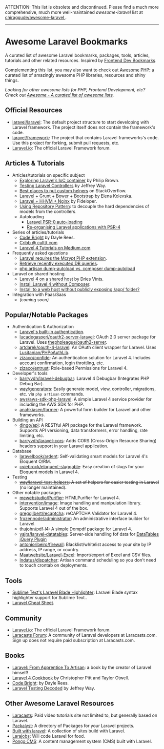 ATTENTION: This list is obsolete and discontinued. Please find a much more comprehensive, much more well-maintained *awesome-laravel* list at [chiraggude/awesome-laravel
](https://github.com/chiraggude/awesome-laravel).

-----

# Awesome Laravel Bookmarks
A curated list of awesome Laravel bookmarks, packages, tools, articles, tutorials and other related resources. Inspired by [Frontend Dev Bookmarks](https://github.com/dypsilon/frontend-dev-bookmarks).

Complementing this list, you may also want to check out [Awesome PHP](https://github.com/ziadoz/awesome-php): a curated list of amazingly awesome PHP libraries, resources and shiny things.

*Looking for other awesome lists for PHP, Frontend Development, etc? Check out [Awesome - A curated list of awesome lists](https://github.com/sindresorhus/awesome).*

## Official Resources
- [laravel/laravel](https://github.com/laravel/laravel): The default project structure to start developing with Laravel framework. The project itself does not contain the framework's code.
- [laravel/framework](https://github.com/laravel/framework): The project that contains Laravel frameworks's code. Use this project for forking, submit pull requests, etc.
- [Laravel.io](http://laravel.io): The official Laravel Framework forum.

## Articles & Tutorials
- Articles/tutorials on specific subject
  - [Exploring Laravel’s IoC container](http://culttt.com/2014/03/24/exploring-laravels-ioc-container/) by Philip Brown.
  - [Testing Laravel Controllers](http://code.tutsplus.com/tutorials/testing-laravel-controllers--net-31456) by Jeffrey Way.
  - [Best places to put custom helpers](https://stackoverflow.com/questions/17088917/what-are-the-best-practices-and-best-places-for-laravel-4-helpers-or-basic-funct) on StackOverflow.
  - [Laravel + Grunt + Bower + Bootstrap](http://blog.elenakolevska.com/using-grunt-with-laravel-and-bootstrap/) by Elena Kolevska.
  - [Laravel + HHVM + Nginx](http://fideloper.com/hhvm-nginx-laravel) by Fideloper.
  - [Using Repository Pattern](http://heera.it/laravel-repository-pattern): to decouple the hard dependencies of models from the controllers.
  - Autoloading
    - [Laravel PSR-0 auto-loading](http://stackoverflow.com/questions/21320775/laravel-psr-0-auto-loading)
    - [Re-organising Laravel applications with PSR-4](http://laravelish.wordpress.com/2014/03/05/psr-4/)
- Series of articles/tutorials
  - [Code Bright](http://daylerees.com/codebright) by Dayle Rees.
  - [Cribb @ culttt.com](http://culttt.com/tag/cribbb/)
  - [Laravel 4 Tutorials on Medium.com](https://medium.com/laravel-4)
- Frequently asked questions
  - [Laravel requires the Mcrypt PHP extension](https://stackoverflow.com/questions/16830405/laravel-requires-the-mcrypt-php-extension).
  - [Retrieve recently executed DB queries](https://stackoverflow.com/questions/14536165/get-the-query-executed-in-laravel-3-4).
  - [php artisan dump-autoload vs. composer dump-autoload](https://stackoverflow.com/questions/20274082/what-are-differences-between-php-artisan-dump-autoload-and-composer-dump-auto)
- Laravel on shared hosting
  - [Laravel 4 on a shared host](http://driesvints.com/blog/laravel-4-on-a-shared-host/) by Dries Vints.
  - [Install Laravel 4 without Composer](https://stackoverflow.com/questions/15940140/can-i-install-laravel-4-without-using-composer).
  - [Install to a web host without publicly exposing /app/ folder?](https://stackoverflow.com/questions/16683046/how-to-install-laravel-4-to-a-web-host-subfolder-without-publicly-exposing-app)
- Integration with Paas/Saas
  - _(coming soon)_

## Popular/Notable Packages

- Authentication & Authorization
  - [Laravel's built-in authentication](http://laravel.com/docs/security).
  - [lucadegasperi/oauth2-server-laravel](https://github.com/lucadegasperi/oauth2-server-laravel): OAuth 2.0 server package for Laravel. Uses [thephpleague/oauth2-server](https://github.com/thephpleague/oauth2-server).
  - [artdarek/oauth-4-laravel](https://github.com/artdarek/oauth-4-laravel): An OAuth client wrapper for Laravel. Uses [Lusitanian/PHPoAuthLib](https://github.com/Lusitanian/PHPoAuthLib).
  - [zizaco/confide](https://github.com/Zizaco/confide): An authentication solution for Laravel 4. Includes account confirmation, login throttling, etc.
  - [zizaco/entrust](https://github.com/Zizaco/entrust): Role-based Permissions for Laravel 4.
- Developer's tools
  - [barryvdh/laravel-debugbar](https://github.com/barryvdh/laravel-debugbar): Laravel 4 Debugbar (Integrates PHP Debug Bar).
  - [way/generators](https://github.com/JeffreyWay/Laravel-4-Generators): Easily generate model, view, controller, migrations, etc. via `php artisan` commands.
  - [aws/aws-sdk-php-laravel](https://github.com/aws/aws-sdk-php-laravel.git): A simple Laravel 4 service provider for including the AWS SDK for PHP.
  - [anahkiasen/former](https://github.com/anahkiasen/former): A powerful form builder for Laravel and other frameworks.
- Building an API
  - [dingo/api](https://github.com/dingo/api): A RESTful API package for the Laravel framework. Supports API versioning, data transformers, error handling, rate limiting, etc.
  - [barryvdh/laravel-cors](https://github.com/barryvdh/laravel-cors): Adds CORS (Cross-Origin Resource Sharing) headers support in your Laravel application.
- Database
  - [laravelbook/ardent](https://github.com/laravelbook/ardent): Self-validating smart models for Laravel 4's Eloquent O/RM.
  - [cviebrock/eloquent-sluggable](https://github.com/cviebrock/eloquent-sluggable): Easy creation of slugs for your Eloquent models in Laravel 4.
- Testing
  - ~~[way/laravel-test-helpers](https://github.com/JeffreyWay/Laravel-Test-Helpers): A set of helpers for easier testing in Laravel~~ (no longer maintained).
- Other notable packages
  - [mewebstudio/Purifier](https://github.com/mewebstudio/Purifier): HTMLPurifier for Laravel 4.
  - [intervention/image](https://github.com/Intervention/image): Image handling and manipulation library. Supports Laravel 4 out of the box.
  - [greggilbert/recaptcha](https://github.com/greggilbert/recaptcha): reCAPTCHA Validator for Laravel 4.
  - [frozennode/administrator](https://github.com/FrozenNode/Laravel-Administrator): An administrative interface builder for Laravel.
  - [thujohn/pdf-l4](https://github.com/thujohn/pdf-l4): A simple Dompdf package for Laravel 4.
  - [yajra/laravel-datatables](https://github.com/yajra/laravel-datatables): Server-side handling fof data for [DataTables jQuery Plugin](http://datatables.net/)
  - [antonioribeiro/firewall](https://github.com/antonioribeiro/firewall): Blacklist/whitelist access to your site by IP address, IP range, or country.
  - [Maatwebsite/Laravel-Excel](https://github.com/Maatwebsite/Laravel-Excel): Import/export of Excel and CSV files.
  - [Indatus/dispatcher](https://github.com/Indatus/dispatcher): Artisan command scheduling so you don't need to touch crontab on deployments.

## Tools
- [Sublime Text's Laravel Blade Highlighter](https://sublime.wbond.net/packages/Laravel%20Blade%20Highlighter): Laravel Blade syntax highlighter support for Sublime Text..
- [Laravel Cheat Sheet](http://cheats.jesse-obrien.ca/).

## Community
- [Laravel.io](http://laravel.io): The official Laravel Framework forum.
- [Laracasts Forum](https://www.laracasts.com/forum): A community of Laravel developers at Laracasts.com. Sign up does not require paid subscription at Laracasts.com.

## Books
- [Laravel: From Apprentice To Artisan](https://leanpub.com/laravel): a book by the creator of Laravel himself!
- [Laravel 4 Cookbook](https://leanpub.com/laravel4cookbook) by Christopher Pitt and Taylor Otwell.
- [Code Bright](https://leanpub.com/codebright): by Dayle Rees.
- [Laravel Testing Decoded](https://leanpub.com/laravel-testing-decoded) by Jeffrey Way.

## Other Awesome Laravel Resources
- [Laracasts](https://www.laracasts.com): Paid video tutorials site not limited to, but generally based on Laravel.
- [Packalyst](http://packalyst.com/): A directory of Packages for your Laravel projects.
- [Built with laravel](http://builtwithlaravel.com/): A collection of sites build with Laravel.
- [Larajobs](https://larajobs.com): Will code Laravel for food.
- [Pongo CMS](http://pongocms.com/): A content management system (CMS) built with Laravel.
